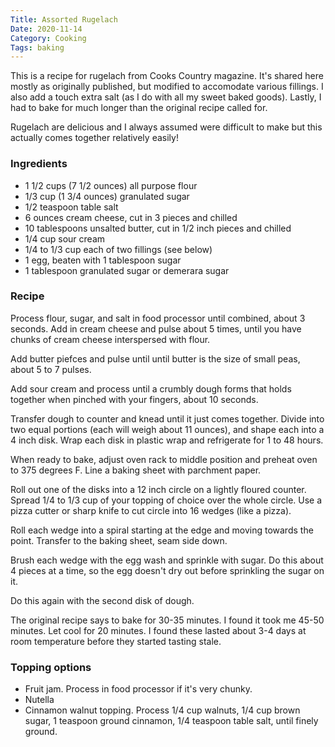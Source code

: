 ```yaml
---
Title: Assorted Rugelach
Date: 2020-11-14
Category: Cooking
Tags: baking 
---
```


This is a recipe for rugelach from Cooks Country magazine.  It's shared here mostly as originally published, but modified to accomodate various fillings.  I also add a touch extra salt (as I do with all my sweet baked goods).  Lastly, I had to bake for much longer than the original recipe called for.

Rugelach are delicious and I always assumed were difficult to make but this actually comes together relatively easily!

### Ingredients

* 1 1/2 cups (7 1/2 ounces) all purpose flour
* 1/3 cup (1 3/4 ounces) granulated sugar
* 1/2 teaspoon table salt
* 6 ounces cream cheese, cut in 3 pieces and chilled
* 10 tablespoons unsalted butter, cut in 1/2 inch pieces and chilled
* 1/4 cup sour cream
* 1/4 to 1/3 cup each of two fillings (see below)
* 1 egg, beaten with 1 tablespoon sugar
* 1 tablespoon granulated sugar or demerara sugar


### Recipe

Process flour, sugar, and salt in food processor until combined, about 3 seconds.  Add in cream cheese and pulse about 5 times, until you have chunks of cream cheese interspersed with flour.

Add butter piefces and pulse until until butter is the size of small peas, about 5 to 7 pulses.

Add sour cream and process until a crumbly dough forms that holds together when pinched with your fingers, about 10 seconds.

Transfer dough to counter and knead until it just comes together.  Divide into two equal portions (each will weigh about 11 ounces), and shape each into a 4 inch disk.  Wrap each disk in plastic wrap and refrigerate for 1 to 48 hours.

When ready to bake, adjust oven rack to middle position and preheat oven to 375 degrees F.   Line a baking sheet with parchment paper.

Roll out one of the disks into a 12 inch circle on a lightly floured counter.  Spread 1/4 to 1/3 cup of your topping of choice over the whole circle.  Use a pizza cutter or sharp knife to cut circle into 16 wedges (like a pizza).

Roll each wedge into a spiral starting at the edge and moving towards the point.  Transfer to the baking sheet, seam side down.

Brush each wedge with the egg wash and sprinkle with sugar.  Do this about 4 pieces at a time, so the egg doesn't dry out before sprinkling the sugar on it.

Do this again with the second disk of dough.

The original recipe says to bake for 30-35 minutes.  I found it took me 45-50 minutes.  Let cool for 20 minutes.  I found these lasted about 3-4 days at room temperature before they started tasting stale.

### Topping options

* Fruit jam.  Process in food processor if it's very chunky.
* Nutella
* Cinnamon walnut topping. Process 1/4 cup walnuts, 1/4 cup brown sugar, 1 teaspoon ground cinnamon, 1/4 teaspoon table salt, until finely ground.